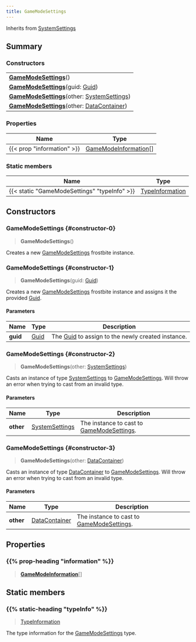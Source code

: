 ```yaml
---
title: GameModeSettings
---
```


Inherits from 
[SystemSettings](/vext/ref/fb/systemsettings)

## Summary
### Constructors
| |
| ----------- |
| **[GameModeSettings](#constructor-0)**() |
| **[GameModeSettings](#constructor-1)**(guid: [Guid](/vext/ref/shared/class/guid)) |
| **[GameModeSettings](#constructor-2)**(other: [SystemSettings](/vext/ref/fb/systemsettings)) |
| **[GameModeSettings](#constructor-3)**(other: [DataContainer](/vext/ref/shared/class/datacontainer)) |

### Properties
| Name | Type |
| ---- | ---- |
| {{< prop "information" >}} | [GameModeInformation](/vext/ref/fb/gamemodeinformation)[] |

### Static members
| Name | Type |
| ---- | ---- |
| {{< static "GameModeSettings" "typeInfo" >}} | [TypeInformation](/vext/ref/shared/class/typeinformation) |

## Constructors
### GameModeSettings {#constructor-0}
> **GameModeSettings**()

Creates a new [GameModeSettings](/vext/ref/fb/gamemodesettings) frostbite instance.

### GameModeSettings {#constructor-1}
> **GameModeSettings**(guid: [Guid](/vext/ref/shared/class/guid))

Creates a new [GameModeSettings](/vext/ref/fb/gamemodesettings) frostbite instance and assigns it the provided [Guid](/vext/ref/shared/class/guid).

#### Parameters
| Name | Type | Description |
| ---- | ---- | ----------- |
| **guid** | [Guid](/vext/ref/shared/class/guid) | The [Guid](/vext/ref/shared/class/guid) to assign to the newly created instance. |

### GameModeSettings {#constructor-2}
> **GameModeSettings**(other: [SystemSettings](/vext/ref/fb/systemsettings))

Casts an instance of type [SystemSettings](/vext/ref/fb/systemsettings) to [GameModeSettings](/vext/ref/fb/gamemodesettings). Will throw an error when trying to cast from an invalid type.

#### Parameters
| Name | Type | Description |
| ---- | ---- | ----------- |
| **other** | [SystemSettings](/vext/ref/fb/systemsettings) | The instance to cast to [GameModeSettings](/vext/ref/fb/gamemodesettings). |

### GameModeSettings {#constructor-3}
> **GameModeSettings**(other: [DataContainer](/vext/ref/shared/class/datacontainer))

Casts an instance of type [DataContainer](/vext/ref/shared/class/datacontainer) to [GameModeSettings](/vext/ref/fb/gamemodesettings). Will throw an error when trying to cast from an invalid type.

#### Parameters
| Name | Type | Description |
| ---- | ---- | ----------- |
| **other** | [DataContainer](/vext/ref/shared/class/datacontainer) | The instance to cast to [GameModeSettings](/vext/ref/fb/gamemodesettings). |

## Properties
### {{% prop-heading "information" %}}
> **[GameModeInformation](/vext/ref/fb/gamemodeinformation)**[]

## Static members
### {{% static-heading "typeInfo" %}}
> [TypeInformation](/vext/ref/shared/class/typeinformation)

The type information for the [GameModeSettings](/vext/ref/fb/gamemodesettings) type.

